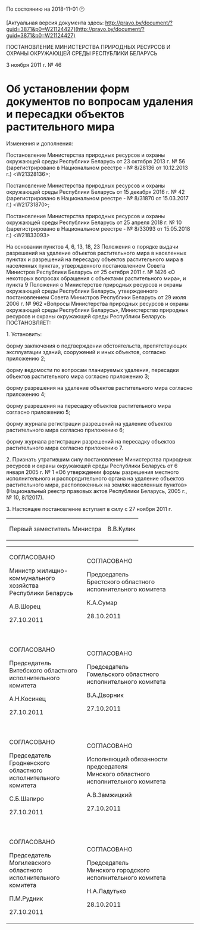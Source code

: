 По состоянию на 2018-11-01 &#x1F550;

[Актуальная версия документа здесь: http://pravo.by/document/?guid=3871&p0=W21124427](http://pravo.by/document/?guid=3871&p0=W21124427)

<p>ПОСТАНОВЛЕНИЕ МИНИСТЕРСТВА ПРИРОДНЫХ РЕСУРСОВ И ОХРАНЫ ОКРУЖАЮЩЕЙ СРЕДЫ РЕСПУБЛИКИ БЕЛАРУСЬ</p>
<p>3 ноября 2011 г. № 46</p>
<h1>Об установлении форм документов по вопросам удаления и пересадки объектов растительного мира</h1>
<p>Изменения и дополнения:</p>
<p>Постановление Министерства природных ресурсов и охраны окружающей среды Республики Беларусь от 23 октября 2013 г. № 56 (зарегистрировано в Национальном реестре - № 8/28136 от 10.12.2013 г.) &lt;W21328136&gt;;</p>
<p>Постановление Министерства природных ресурсов и охраны окружающей среды Республики Беларусь от 15 декабря 2016 г. № 42 (зарегистрировано в Национальном реестре - № 8/31870 от 15.03.2017 г.) &lt;W21731870&gt;;</p>
<p>Постановление Министерства природных ресурсов и охраны окружающей среды Республики Беларусь от 25 апреля 2018 г. № 10 (зарегистрировано в Национальном реестре - № 8/33093 от 15.05.2018 г.) &lt;W21833093&gt;</p>
<p></p>
<p>На основании пунктов 4, 6, 13, 18, 23 Положения о порядке выдачи разрешений на удаление объектов растительного мира в населенных пунктах и разрешений на пересадку объектов растительного мира в населенных пунктах, утвержденного постановлением Совета Министров Республики Беларусь от 25 октября 2011 г. № 1426 «О некоторых вопросах обращения с объектами растительного мира», и пункта 9 Положения о Министерстве природных ресурсов и охраны окружающей среды Республики Беларусь, утвержденного постановлением Совета Министров Республики Беларусь от 29 июля 2006 г. № 962 «Вопросы Министерства природных ресурсов и охраны окружающей среды Республики Беларусь», Министерство природных ресурсов и охраны окружающей среды Республики Беларусь ПОСТАНОВЛЯЕТ:</p>
<p>1. Установить:</p>
<p>форму заключения о подтверждении обстоятельств, препятствующих эксплуатации зданий, сооружений и иных объектов, согласно приложению 2;</p>
<p>форму ведомости по вопросам планируемых удаления, пересадки объектов растительного мира согласно приложению 3;</p>
<p>форму разрешения на удаление объектов растительного мира согласно приложению 4;</p>
<p>форму разрешения на пересадку объектов растительного мира согласно приложению 5;</p>
<p>форму журнала регистрации разрешений на удаление объектов растительного мира согласно приложению 6;</p>
<p>форму журнала регистрации разрешений на пересадку объектов растительного мира согласно приложению 7.</p>
<p>2. Признать утратившим силу постановление Министерства природных ресурсов и охраны окружающей среды Республики Беларусь от 6 января 2005 г. № 1 «Об утверждении формы разрешения местного исполнительного и распорядительного органа на удаление объектов растительного мира, расположенных на землях населенных пунктов» (Национальный реестр правовых актов Республики Беларусь, 2005 г., № 10, 8/12017).</p>
<p>3. Настоящее постановление вступает в силу с 27 ноября 2011 г.</p>
<p></p>
<table><tr>
<td><p>Первый заместитель Министра</p></td>
<td><p>В.В.Кулик</p></td>
</tr></table>
<p></p>
<table>
<tr>
<td>
<p>СОГЛАСОВАНО</p>
<p>Министр жилищно-<br>коммунального хозяйства<br>Республики Беларусь</p>
<p>А.В.Шорец</p>
<p>27.10.2011</p>
</td>
<td>
<p>СОГЛАСОВАНО</p>
<p>Председатель<br>Брестского областного<br>исполнительного комитета</p>
<p>К.А.Сумар</p>
<p>28.10.2011</p>
</td>
</tr>
<tr>
<td><p></p></td>
<td><p></p></td>
</tr>
<tr>
<td>
<p>СОГЛАСОВАНО</p>
<p>Председатель<br>Витебского областного<br>исполнительного комитета</p>
<p>А.Н.Косинец</p>
<p>27.10.2011</p>
</td>
<td>
<p>СОГЛАСОВАНО</p>
<p>Председатель<br>Гомельского областного<br>исполнительного комитета</p>
<p>В.А.Дворник</p>
<p>27.10.2011</p>
</td>
</tr>
<tr>
<td><p></p></td>
<td><p></p></td>
</tr>
<tr>
<td>
<p>СОГЛАСОВАНО</p>
<p>Председатель<br>Гродненского областного<br>исполнительного комитета</p>
<p>С.Б.Шапиро</p>
<p>27.10.2011</p>
</td>
<td>
<p>СОГЛАСОВАНО</p>
<p>Исполняющий обязанности председателя<br>Минского областного<br>исполнительного комитета</p>
<p>А.В.Замжицкий</p>
<p>27.10.2011</p>
</td>
</tr>
<tr>
<td><p></p></td>
<td><p></p></td>
</tr>
<tr>
<td>
<p>СОГЛАСОВАНО</p>
<p>Председатель<br>Могилевского областного<br>исполнительного комитета</p>
<p>П.М.Рудник</p>
<p>27.10.2011</p>
</td>
<td>
<p>СОГЛАСОВАНО</p>
<p>Председатель<br>Минского городского<br>исполнительного комитета</p>
<p>Н.А.Ладутько</p>
<p>28.10.2011</p>
</td>
</tr>
</table>
<p></p>